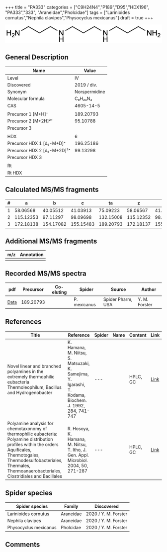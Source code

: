 +++
title = "PA333"
categories = ["C9H24N4","P189","D95","HDX196",
"PA333","333",
"Araneidae","Pholcidae"]
tags = ["Larinioides cornutus","Nephila clavipes","Physocyclus mexicanus"]
draft = true
+++

![](/img/PA333.png)

## General Description

| Name                        | Value         |
|-----------------------------|---------------|
| Level                       | IV            |
| Discovered                  | 2019 / div.   |
| Synonym                     | Norspermidine |
| Molecular formula           | C₉H₂₄N₄       |
| CAS                         | 4605-14-5     |
|                             |               |
| Precursor 1 [M+H]⁺          | 189.20793     |
| Precursor 2 [M+2H]²⁺        | 95.10788      |
| Precursor 3                 |               |
|                             |               |
| HDX                         | 6             |
| Precursor HDX 1 [d₆-M+D]⁺   | 196.25186     |
| Precursor HDX 2 [d₆-M+2D]²⁺ | 99.13298      |
| Precursor HDX 3             |               |
|                             |               |
| Rt                          |               |
| Rt HDX                      |               |

## Calculated MS/MS fragments

| # | a         | b         | c         | ta        | z         | y         | tz        |
|---|-----------|-----------|-----------|-----------|-----------|-----------|-----------|
| 1 | 58.06568  | 40.05512  | 41.03913  | 75.09223  | 58.06567  | 41.03912  | 75.09222  |
| 2 | 115.12353 | 97.11297  | 98.09698  | 132.15008 | 115.12352 | 98.09697  | 132.15007 |
| 3 | 172.18138 | 154.17082 | 155.15483 | 189.20793 | 172.18137 | 155.15482 | 189.20792 |

## Additional MS/MS fragments

| m/z | Annotation |
|-----|------------|
|     |            |

## Recorded MS/MS spectra

| pdf | Precursor | Co-eluting | Spider | Source | Author |
|-----|-----------|------------|--------|--------|--------|
| [Data](/pdf/P-mexicanus/189_PA333_Pm.pdf) | 189.20793 |           | P. mexicanus | Spider Pharm, USA | Y. M. Forster |

## References

| Title  | Reference | Spider | Name | Content | Link |
|--------|-----------|--------|------|---------|------|
| Novel linear and branched polyamines in the extremely thermophilic eubacteria Thermoleophilum, Bacillus and Hydrogenobacter | K. Hamana, M. Niitsu, S. Matsuzaki, K. Samejima, Y. Igarashi, T. Kodama, Biochem. J. 1992, 284, 741-747 | ---           |      | HPLC, GC                          | [Link](http://www.biochemj.org/content/284/3/741) |
| Polyamine analysis for chemotaxonomy of thermophilic eubacteria: Polyamine distribution profiles within the orders Aquificales, Thermotogales, Thermodesulfobacteriales, Thermales, Thermoanaerobacteriales, Clostridiales and Bacillales | R. Hosoya, K. Hamana, M. Niitsu, T. Itho, J. Gen. Appl. Microbiol. 2004, 50, 271-287                                     | ---                        |            | HPLC, GC            | [Link](https://www.jstage.jst.go.jp/article/jgam/50/5/50_5_271/_article) |

## Spider species

| Spider species        | Family    | Discovered           |
|-----------------------|-----------|----------------------|
| Larinioides cornutus  | Araneidae | 2020 / Y. M. Forster |
| Nephila clavipes      | Araneidae | 2020 / Y. M. Forster |
| Physocyclus mexicanus | Pholcidae | 2020 / Y. M. Forster |

## Comments